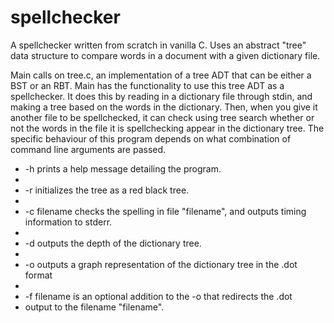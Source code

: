 # spellchecker
 A spellchecker written from scratch in vanilla C. Uses an abstract "tree" data structure to compare words in a document with a given dictionary file.

Main calls on tree.c, an implementation of a tree ADT that can be either a BST or an RBT. Main has the functionality to use this tree ADT as a spellchecker. It does this by reading in a dictionary file through stdin, and making a tree based on the words in the dictionary. Then, when you give it another file to be spellchecked, it can check using tree search whether or not the words in the file it is spellchecking appear in the dictionary tree. The specific behaviour of this program depends on what combination of command line arguments are passed. 

*   -h prints a help message detailing the program.
*
*   -r initializes the tree as a red black tree.
*
*   -c filename checks the spelling in file "filename", and outputs timing information to stderr.
*
*   -d outputs the depth of the dictionary tree.
*
*   -o outputs a graph representation of the dictionary tree in the .dot format
*
*   -f filename is an optional addition to the -o that redirects the .dot 
*   output to the filename "filename".
